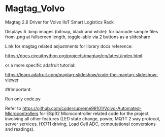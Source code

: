 # Magtag_Volvo
Magtag 2.9 Driver for Volvo IIoT Smart Logistics Rack

Displays 5 .bmp images (bitmap, black and white): for barcode sample files from .png at fullscreen length, toggle-able via 2 buttons as a slideshare

Link for magtag related adjustments for library docs reference:

https://docs.circuitpython.org/projects/magtag/en/latest/index.html

or a more specific adafruit tutorial:

https://learn.adafruit.com/magtag-slideshow/code-the-magtag-slideshow-viewer

##Important:

Run only code.py

Refer to https://github.com/codersupreme99101/Volvo-Automated-Microcontrollers for ESp32 Microcontroller related code for the project, involving all other features (LED state change, power, MQTT 2 way protocol, server services, HX711 driving, Load Cell ADC, computational conversions and readings).

